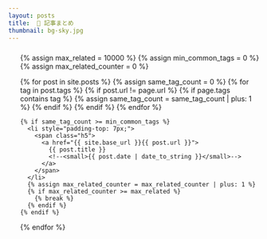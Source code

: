 ```yaml
---
layout: posts
title:  📜 記事まとめ
thumbnail: bg-sky.jpg
---
```


<ul style="list-style: none; padding-top: 10px;">
  {% assign max_related = 10000 %}
  {% assign min_common_tags = 0 %}
  {% assign max_related_counter = 0 %}

  {% for post in site.posts %}
    {% assign same_tag_count = 0 %}
    {% for tag in post.tags %}
      {% if post.url != page.url %}
        {% if page.tags contains tag %}
          {% assign same_tag_count = same_tag_count | plus: 1 %}
        {% endif %}
      {% endif %}
    {% endfor %}

    {% if same_tag_count >= min_common_tags %}
      <li style="padding-top: 7px;">
        <span class="h5">
          <a href="{{ site.base_url }}{{ post.url }}">
            {{ post.title }}
            <!--<small>{{ post.date | date_to_string }}</small>-->
          </a>
        </span>
      </li>
      {% assign max_related_counter = max_related_counter | plus: 1 %}
      {% if max_related_counter >= max_related %}
        {% break %}
      {% endif %}
    {% endif %}
  {% endfor %}
</ul>


